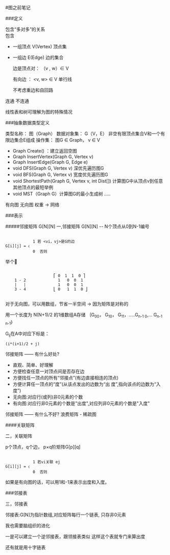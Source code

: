 #图之前笔记

###定义

包含“多对多”的关系  
包含

- 一组顶点  V(Vertex)  顶点集
- 一组边   E(Edge)  边的集合
 	
 	边是顶点对： （v , w）∈ V
 	
 	有向边 ： <v, w> ∈ V 单行线
 	
 	不考虑重边和自回路

连通
不连通

线性表和树可理解为图的特殊情况


###抽象数据类型定义

类型名称： 图（Graph）
数据对象集： G（V，E） 非空有限顶点集合V和一个有限边集合E组成
操作集： 图G ∈ Graph， v ∈ V

 - Graph Create() ：建立返回空图
 - Graph InsertVertex(Graph G, Vertex v)
 - Graph InsertEdge(Graph G, Edge e)
 - void DFS(Graph G, Vertex v) 深优先遍历图G
 - void BFS(Graph G, Vertex v) 宽度优先遍历图G
 - void ShortestPath(Graph G, Vertex v, int Dist[]) 计算图G中从顶点v到任意其他顶点的最短举例
 - void MST（Graph G）计算图G的最小生成树
 .....


有向图  无向图
权重 →  网络


###表示

#####邻接矩阵 G[N][N]
一,邻接矩阵 G[N][N] -- N个顶点从0到N-1编号

```

			1 若 <vi，vj>是G的边
G[i][j] = ⧼ 
			0  否则

```

举个🌰


```

				     ⎡ 0  1  1  0 ⎤
 	1 - 2              1   0  0  1 
 	|   |              1   0  0  1
 	3 - 4            ⎣ 0   1  1  0 ⎦
 	
 ```
 
 
 对于无向图，可以用数组，节省一半空间 →  因为矩阵是对称的

用一个长度为 N(N+1)/2 的1维数组A存储
｛G<sub>00</sub>， G<sub>10</sub>， G<sub>11</sub>，.....G<sub>n-1 0</sub>,... G<sub>n-1 n-1</sub>｝

G<sub>ij</sub>在A中对应下标是：

	(i*(i+1)/2 + j)

 	
邻接矩阵 —— 有什么好处?

- 直观、简单、好理解
- 方便检查任意一对顶点间是否存在边
- 方便找任一顶点的所有“邻接点”(有边直接相连的顶点)
- 方便计算任一顶点的“度”(从该点发出的边数为“出 度”,指向该点的边数为“入度”)
- 无向图:对应行(或列)非0元素的个数
- 有向图:对应行非0元素的个数是"出度",对应列非0元素的个数是"入度"
  
邻接矩阵 —— 有什么不好?
 浪费矩阵 - 稀疏图

####关联矩阵

二，关联矩阵

p个顶点，q个边， p×q阶矩阵G[p][q]


```

			1 若vi关联 ej
G[i][j] = ⧼ 
			0  否则

```

如果是有向图的话，可以用1和-1来表示出度和入度。

###邻接表

三，邻接表

邻接表:G[N]为指针数组,对应矩阵每行一个链表, 只存非0元素



我也需要脑组织的进化

一是可以建立一个逆邻接表，跟领接表类似
这样这个表就专门来算出度

还有就是用十字链表
